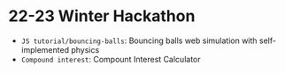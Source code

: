 # 22-23 Winter Hackathon

- `JS tutorial/bouncing-balls`: Bouncing balls web simulation with self-implemented physics
- `Compound interest`: Compount Interest Calculator
